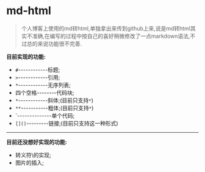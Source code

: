 # md-html

> 个人博客上使用的md转html,单独拿出来传到github上来,说是md转html其实不准确,在编写的过程中按自己的喜好稍微修改了一点markdown语法,不过总的来说功能很不完善.

**目前实现的功能:**

* `#`------------标题;
* `>`------------引用;
* `*`------------无序列表;
* 四个空格--------代码块;
* `*`------------斜体;(目前只支持`*`)
* `**`-----------粗体;(目前只支持`*`)
* `--------------单个代码;
* `[]()`---------链接;(目前只支持这一种形式)


********

**目前还没想好实现的功能:**

* 转义符\的实现;
* 图片的插入;